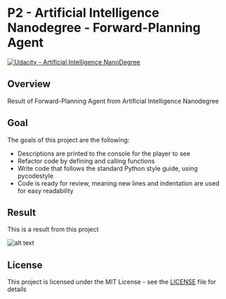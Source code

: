 # **P2 - Artificial Intelligence Nanodegree - Forward-Planning Agent** 
[![Udacity - Artificial Intelligence NanoDegree](https://github.com/vickyaziz/sdc_p1_lanelines/blob/master/test_images/shield-udacity.png)](https://www.udacity.com/school-of-ai)


Overview
---
Result of Forward-Planning Agent from Artificial Intelligence Nanodegree


Goal
---

The goals of this project are the following:
* Descriptions are printed to the console for the player to see
* Refactor code by defining and calling functions
* Write code that follows the standard Python style guide, using pycodestyle
* Code is ready for review, meaning new lines and indentation are used for easy readability


Result
---

[//]: # (Image References)
[pipe0]: ./result/screenshot.png "Forward-Planning Agent"

This is a result from this project 

![alt text][pipe0]


## License
This project is licensed under the MIT License - see the [LICENSE](LICENSE) file for details
